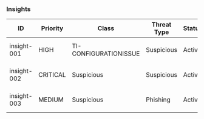 ### Insights
|ID|Priority|Class|Threat Type|Status|Threat Family|Feed Source|Most Recent At|
|---|---|---|---|---|---|---|---|
| insight-001 | HIGH | TI-CONFIGURATIONISSUE | Suspicious | Active | OPENRESOLVER | Insight Detection Framework | 2023-12-01T10:00:00Z |
| insight-002 | CRITICAL | Suspicious | Suspicious | Active | EmergentDomain | Insight Detection Framework | 2023-12-01T10:00:00Z |
| insight-003 | MEDIUM | Suspicious | Phishing | Active | EmergentDomain | Insight Detection Framework | 2023-12-01T10:00:00Z |
